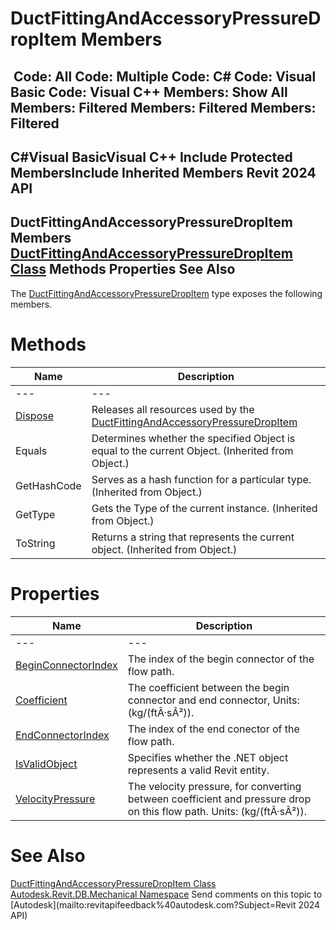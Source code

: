 # DuctFittingAndAccessoryPressureDropItem Members

﻿
 Code: All Code: Multiple Code: C# Code: Visual Basic Code: Visual C++  Members: Show All Members: Filtered Members: Filtered Members: Filtered   
---  
C#Visual BasicVisual C++
Include Protected MembersInclude Inherited Members
Revit 2024 API  
---  
DuctFittingAndAccessoryPressureDropItem Members  
[DuctFittingAndAccessoryPressureDropItem Class](edcbddd9-85e5-a74d-7f1a-a9e28c1b4164.md "DuctFittingAndAccessoryPressureDropItem Class") Methods Properties See Also  
---  
The [DuctFittingAndAccessoryPressureDropItem](edcbddd9-85e5-a74d-7f1a-a9e28c1b4164.md "DuctFittingAndAccessoryPressureDropItem Class") type exposes the following members.
# Methods
| Name | Description |
| --- | --- |
| --- | --- | --- |
| [Dispose](f04e4d12-a13b-8c66-824e-56240c24075d.md "Dispose Method") | Releases all resources used by the [DuctFittingAndAccessoryPressureDropItem](edcbddd9-85e5-a74d-7f1a-a9e28c1b4164.md "DuctFittingAndAccessoryPressureDropItem Class") |
| Equals | Determines whether the specified Object is equal to the current Object. (Inherited from Object.) |
| GetHashCode | Serves as a hash function for a particular type.  (Inherited from Object.) |
| GetType | Gets the Type of the current instance. (Inherited from Object.) |
| ToString | Returns a string that represents the current object. (Inherited from Object.) |

# Properties
| Name | Description |
| --- | --- |
| --- | --- | --- |
| [BeginConnectorIndex](c27909da-bb93-2983-df7c-4121061d7143.md "BeginConnectorIndex Property") | The index of the begin connector of the flow path. |
| [Coefficient](8018b4b0-5bda-bf52-b199-1eb25d21c31e.md "Coefficient Property") | The coefficient between the begin connector and end connector, Units: (kg/(ftÂ·sÂ²)). |
| [EndConnectorIndex](dd4f9ccb-412d-d4fc-cf1b-709c7c2e8493.md "EndConnectorIndex Property") | The index of the end conector of the flow path. |
| [IsValidObject](641a6b90-4dfa-0f03-009e-17db7a734e7f.md "IsValidObject Property") | Specifies whether the .NET object represents a valid Revit entity. |
| [VelocityPressure](116033d9-b0dd-13e4-d22f-80f5b9f90e15.md "VelocityPressure Property") | The velocity pressure, for converting between coefficient and pressure drop on this flow path. Units: (kg/(ftÂ·sÂ²)). |

# See Also
[DuctFittingAndAccessoryPressureDropItem Class](edcbddd9-85e5-a74d-7f1a-a9e28c1b4164.md "DuctFittingAndAccessoryPressureDropItem Class")
[Autodesk.Revit.DB.Mechanical Namespace](0eafd899-5912-56fd-94b1-d286156e26fc.md "Autodesk.Revit.DB.Mechanical Namespace")
Send comments on this topic to [Autodesk](mailto:revitapifeedback%40autodesk.com?Subject=Revit 2024 API)